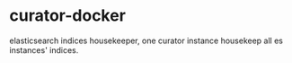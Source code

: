 # curator-docker
elasticsearch indices housekeeper, one curator instance housekeep all es instances' indices.
